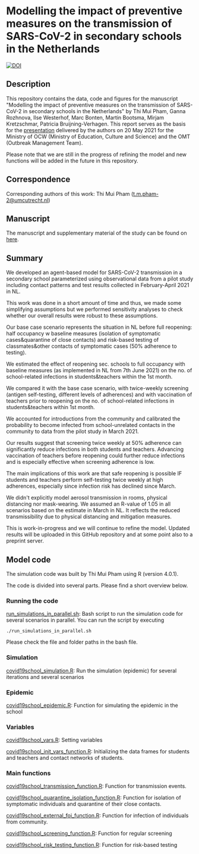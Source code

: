 # Modelling the impact of preventive measures on the transmission of SARS-CoV-2 in secondary schools in the Netherlands

[![DOI](https://zenodo.org/badge/DOI/10.5281/zenodo.5057515.svg)](https://doi.org/10.5281/zenodo.5057515)

## Description
This repository contains the data, code and figures for the manuscript "Modelling the impact of preventive measures on the transmission of SARS-CoV-2 in secondary schools in the Netherlands" by Thi Mui Pham, Ganna Rozhnova, Ilse Westerhof, Marc Bonten, Martin Bootsma, Mirjam Kretzschmar, Patricia Bruijning-Verhagen. This report  serves  as  the  basis  for  the  [presentation](https://assets-eu-01.kc-usercontent.com/546dd520-97db-01b7-154d-79bb6d950a2d/1bf8fdb4-940e-4ea2-b29d-213cdcfa5eb2/20210528_presentatie_Onderzoek\%20openen\%20middelbare\%20scholen.pdf) delivered  by  the  authors  on  20  May  2021  for  the Ministry of OCW (Ministry of Education, Culture and Science) and the OMT (Outbreak Management Team). 

Please note that we are still in the progress of refining the model and new functions will be added in the future in this repository. 

## Correspondence
Corresponding authors of this work: Thi Mui Pham (t.m.pham-2@umcutrecht.nl)

## Manuscript
The manuscript and supplementary material of the study can be found on [here](https://github.com/tm-pham/covid19_school_transmission/blob/master/manuscript/COVID_19_School_transmission_in_NL.pdf). 

## Summary
We developed an agent-based model for SARS-CoV-2 transmission in a secondary school parameterized using observational data from a pilot study including contact patterns and test results collected in February-April 2021 in NL. 

This work was done in a short amount of time and thus, we made some simplifying assumptions but we performed sensitivity analyses to check whether our overall results were robust to these assumptions. 

Our base case scenario represents the situation in NL before full reopening: half occupancy w baseline measures (isolation of symptomatic cases&quarantine of close contacts) and risk-based testing of classmates&other contacts of symptomatic cases (50% adherence to testing). 

We estimated the effect of reopening sec. schools to full occupancy with baseline measures (as implemented in NL from 7th June 2021) on the no. of school-related infections in students&teachers within the 1st month. 

We compared it with the base case scenario, with twice-weekly screening (antigen self-testing, different levels of adherences) and with vaccination of teachers prior to reopening on the no. of school-related infections in students&teachers within 1st month. 

We accounted for introductions from the community and calibrated the probability to become infected from school-unrelated contacts in the community to data from the pilot study in March 2021. 

Our results suggest that screening twice weekly at 50% adherence can significantly reduce infections in both students and teachers. Advancing vaccination of teachers before reopening could further reduce infections and is especially effective when screening adherence is low. 

The main implications of this work are that safe reopening is possible IF students and teachers perform self-testing twice weekly at high adherences, especially since infection risk has declined since March. 

We didn't explicitly model aerosol transmission in rooms, physical distancing nor mask-wearing. We assumed an R-value of 1.05 in all scenarios based on the estimate in March in NL. It reflects the reduced transmissibility due to physical distancing and mitigation measures. 

This is work-in-progress and we will continue to refine the model. Updated results will be uploaded in this GitHub repository and at some point also to a preprint server. 

## Model code
The simulation code was built by Thi Mui Pham using R (version 4.0.1). 

The code is divided into several parts. Please find a short overview below.
### Running the code
[run_simulations_in_parallel.sh](https://github.com/tm-pham/covid19_school_transmission/blob/master/model_code/run_simulations_in_parallel.sh): Bash script to run the simulation code for several scenarios in parallel. You can run the script by executing
```
./run_simulations_in_parallel.sh
```
Please check the file and folder paths in the bash file. 
### Simulation
[covid19school_simulation.R](https://github.com/tm-pham/covid19_school_transmission/blob/master/model_code/covid19school_simulation.R): Run the simulation (epidemic) for several iterations and several scenarios
### Epidemic
[covid19school_epidemic.R](https://github.com/tm-pham/covid19_school_transmission/blob/master/model_code/covid19school_epidemic.R): Function for simulating the epidemic in the school
### Variables
[covid19school_vars.R](https://github.com/tm-pham/covid19_school_transmission/blob/master/model_code/covid19school_vars.R): Setting variables

[covid19school_init_vars_function.R](https://github.com/tm-pham/covid19_school_transmission/blob/master/model_code/covid19school_init_vars_function.R): Initializing the data frames for students and teachers and contact networks of students. 
### Main functions
[covid19school_transmission_function.R](https://github.com/tm-pham/covid19_school_transmission/blob/master/model_code/covid19school_transmission_function.R): Function for transmission events. 

[covid19school_quarantine_isolation_function.R](https://github.com/tm-pham/covid19_school_transmission/blob/master/model_code/covid19school_quarantine_isolation_function.R): Function for isolation of symptomatic individuals and quarantine of their close contacts.

[covid19school_external_foi_function.R](https://github.com/tm-pham/covid19_school_transmission/blob/master/model_code/covid19school_external_foi_function.R): Function for infection of individuals from community.

[covid19school_screening_function.R](https://github.com/tm-pham/covid19_school_transmission/blob/master/model_code/covid19school_screening_function.R): Function for regular screening

[covid19school_risk_testing_function.R](https://github.com/tm-pham/covid19_school_transmission/blob/master/model_code/covid19school_risk_testing_function.R): Function for risk-based testing

